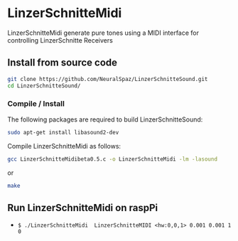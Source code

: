 # LinzerSchnitteMidi

LinzerSchnitteMidi generate pure tones using a MIDI interface for controlling LinzerSchnitte Receivers

## Install from source code


```bash
git clone https://github.com/NeuralSpaz/LinzerSchnitteSound.git
cd LinzerSchnitteSound/
```

### Compile / Install

The following packages are required to build LinzerSchnitteSound:

```bash
sudo apt-get install libasound2-dev
```

Compile LinzerSchnitteMidi as follows:

```bash
gcc LinzerSchnitteMidibeta0.5.c -o LinzerSchnitteMidi -lm -lasound
```
or
```bash
make
```


## Run LinzerSchnitteMidi on raspPi

 * ``` $ ./LinzerSchnitteMidi  LinzerSchnitteMIDI <hw:0,0,1> 0.001 0.001 1 0 ```



